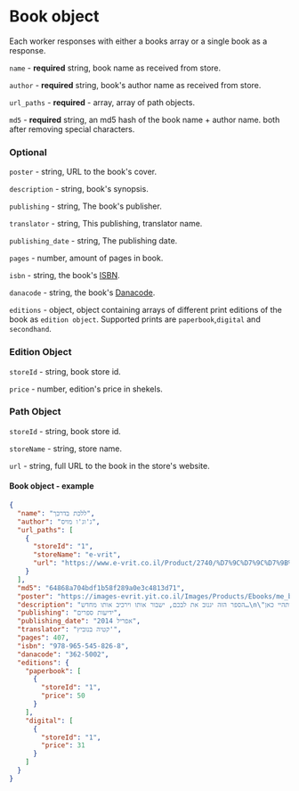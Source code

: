 # Book object

Each worker responses with either a books array or a single book as a response.

`name` - **required** string, book name as received from store.

`author` - **required** string, book's author name as received from store.

`url_paths` - **required** - array, array of path objects.

`md5` - **required** string, an md5 hash of the book name + author name. both after removing special characters.

### Optional

`poster` - string, URL to the book's cover.

`description` - string, book's synopsis.

`publishing` - string, The book's publisher.

`translator` - string, This publishing, translator name.

`publishing_date` - string, The publishing date.

`pages` - number, amount of pages in book.

`isbn` - string, the book's [ISBN](https://en.wikipedia.org/wiki/International_Standard_Book_Number).

`danacode` - string, the book's [Danacode](http://www.danacode.co.il/).

`editions` - object, object containing arrays of different print editions of the book as `edition object`. Supported prints are `paperbook`,`digital` and `secondhand`.

### Edition Object

`storeId` - string, book store id.

`price` - number, edition's price in shekels.

### Path Object

`storeId` - string, book store id.

`storeName` - string, store name.

`url` - string, full URL to the book in the store's website.

#### Book object - example

```JSON
{
  "name": "ללכת בדרכך",
  "author": "ג'וג'ו מויס",
  "url_paths": [
    {
      "storeId": "1",
      "storeName": "e-vrit",
      "url": "https://www.e-vrit.co.il/Product/2740/%D7%9C%D7%9C%D7%9B%D7%AA_%D7%91%D7%93%D7%A8%D7%9B%D7%9A"
    }
  ],
  "md5": "64868a704bdf1b58f289a0e3c4813d71",
  "poster": "https://images-evrit.yit.co.il/Images/Products/Ebooks/me_before_you_master.jpg",
  "description": "הספר הזה יגנוב את לבכם, ישבור אותו וירכיב אותו מחדש…\n\"ואם הייתי אומר לך שאני לא רוצה שתהיי כאן?\"\n\"אתה לא המעסיק שלי. אמא שלך המעסיקה שלי. ועד שהיא לא תגיד לי...",
  "publishing": "ידיעות ספרים",
  "publishing_date": "אפריל 2014",
  "translator": "קטיה בנוביץ'",
  "pages": 407,
  "isbn": "978-965-545-826-8",
  "danacode": "362-5002",
  "editions": {
    "paperbook": [
      {
        "storeId": "1",
        "price": 50
      }
    ],
    "digital": [
      {
        "storeId": "1",
        "price": 31
      }
    ]
  }
}
```
